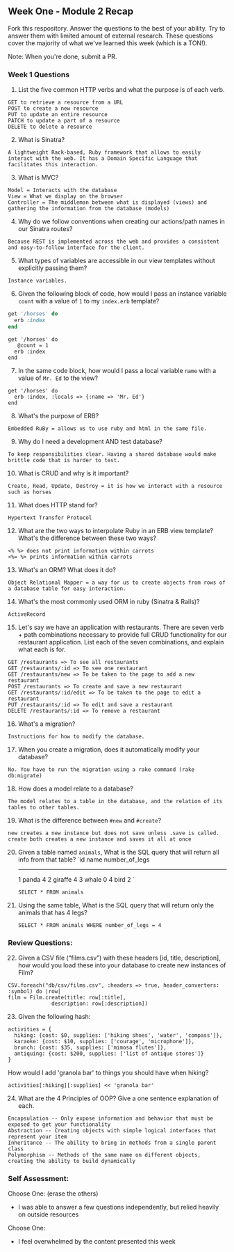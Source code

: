 ## Week One - Module 2 Recap

Fork this respository. Answer the questions to the best of your ability. Try to answer them with limited amount of external research. These questions cover the majority of what we've learned this week (which is a TON!).

Note: When you're done, submit a PR.

### Week 1 Questions

1. List the five common HTTP verbs and what the purpose is of each verb.
  ```
  GET to retrieve a resource from a URL
  POST to create a new resource
  PUT to update an entire resource
  PATCH to update a part of a resource
  DELETE to delete a resource
  ```

2. What is Sinatra?
  ```
  A lightweight Rack-based, Ruby framework that allows to easily interact with the web. It has a Domain Specific Language that facilitates this interaction.
  ```

3. What is MVC?
  ```
  Model = Interacts with the database
  View = What we display on the browser
  Controller = The middleman between what is displayed (views) and gathering the information from the database (models)
  ```

4. Why do we follow conventions when creating our actions/path names in our Sinatra routes?
  ```
  Because REST is implemented across the web and provides a consistent and easy-to-follow interface for the client.
  ```

5. What types of variables are accessible in our view templates without explicitly passing them?
  ```
  Instance variables.
  ```

6. Given the following block of code, how would I pass an instance variable `count` with a value of `1` to my `index.erb` template?
  ```ruby
  get '/horses' do
    erb :index
  end
  ```
  ```
  get '/horses' do
     @count = 1
    erb :index
  end
  ```
7. In the same code block, how would I pass a local variable `name` with a value of `Mr. Ed` to the view?
  ```
  get '/horses' do
    erb :index, :locals => {:name => 'Mr. Ed'}
  end
  ```
8. What's the purpose of ERB?
  ```
  Embedded RuBy = allows us to use ruby and html in the same file.
  ```
9. Why do I need a development AND test database?
  ```
  To keep responsibilities clear. Having a shared database would make brittle code that is harder to test.
  ```
10. What is CRUD and why is it important?
  ```
  Create, Read, Update, Destroy = it is how we interact with a resource such as horses
  ```
11. What does HTTP stand for?
  ```
  Hypertext Transfer Protocol
  ```
12. What are the two ways to interpolate Ruby in an ERB view template? What's the difference between these two ways?
  ```
  <% %> does not print information within carrots
  <%= %> prints information within carrots
  ```
13. What's an ORM? What does it do?
  ```
  Object Relational Mapper = a way for us to create objects from rows of a database table for easy interaction.
  ```
14. What's the most commonly used ORM in ruby (Sinatra & Rails)?
  ```
  ActiveRecord
  ```
15. Let's say we have an application with restaurants. There are seven verb + path combinations necessary to provide full CRUD functionality for our restaurant application. List each of the seven combinations, and explain what each is for.
  ```
  GET /restaurants => To see all restaurants
  GET /restaurants/:id => To see one restaurant
  GET /restaurants/new => To be taken to the page to add a new restaurant
  POST /restaurants => To create and save a new restaurant
  GET /restaurants/:id/edit => To be taken to the page to edit a restaurant
  PUT /restaurants/:id => To edit and save a restaurant
  DELETE /restaurants/:id => To remove a restaurant
  ```
16. What's a migration?
  ```
  Instructions for how to modify the database.
  ```
17. When you create a migration, does it automatically modify your database?
  ```
  No. You have to run the migration using a rake command (rake db:migrate)
  ```
18. How does a model relate to a database?
  ```
  The model relates to a table in the database, and the relation of its tables to other tables.
  ```
19. What is the difference between `#new` and `#create`?
  ```
  new creates a new instance but does not save unless .save is called.
  create both creates a new instance and saves it all at once
  ```
20. Given a table named `animals`, What is the SQL query that will return all info from that table?
    `id     name        number_of_legs
    -----   ------      --------------
      1     panda       4
      2     giraffe     4
      3     whale       0
      4     bird        2
    `
    ```
    SELECT * FROM animals
    ```
21. Using the same table, What is the SQL query that will return only the animals that has 4 legs?
    ```
    SELECT * FROM animals WHERE number_of_legs = 4
    ```
### Review Questions:  
22. Given a CSV file (“films.csv”) with these headers [id, title, description], how would you load these into your database to create new instances of Film?  
```
CSV.foreach("db/csv/films.csv", :headers => true, header_converters: :symbol) do |row|
film = Film.create(title: row[:title],
              description: row[:description])
```

23. Given the following hash:
```
activities = {
  hiking: {cost: $0, supplies: ['hiking shoes', 'water', 'compass']},
  karaoke: {cost: $10, supplies: ['courage', 'microphone']},
  brunch: {cost: $35, supplies: ['mimosa flutes']},
  antiquing: {cost: $200, supplies: ['list of antique stores']}
}
```
How would I add 'granola bar' to things you should have when hiking?
```
activities[:hiking][:supplies] << 'granola bar'
```

24. What are the 4 Principles of OOP? Give a one sentence explanation of each.
```
Encapsulation -- Only expose information and behavior that must be exposed to get your functionality
Abstraction -- Creating objects with simple logical interfaces that represent your item
Inheritance -- The ability to bring in methods from a single parent class
Polymorphism -- Methods of the same name on different objects, creating the ability to build dynamically
```

### Self Assessment:
Choose One: (erase the others)

* I was able to answer a few questions independently, but relied heavily on outside resources

Choose One:

* I feel overwhelmed by the content presented this week
